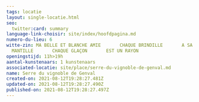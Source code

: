 ```yaml
---
tags: locatie
layout: single-locatie.html
seo:
  twitter:card: summary
language-link-choisir: site/index/hoofdpagina.md
numero-du-lieu: 6
witte-zin: MA BELLE ET BLANCHE AMIE       CHAQUE BRINDILLE       A SA
  MANTILLE       CHAQUE GLAÇON       EST UN RAYON
openingstijd: 11h>19h
aantal-kunstenaars: 1 kunstenaars
associated-locatie: site/place/serre-du-vignoble-de-genval.md
name: Serre du vignoble de Genval
created-on: 2021-08-12T19:28:27.481Z
updated-on: 2021-08-12T19:28:27.490Z
published-on: 2021-08-12T19:28:27.497Z
---
```

